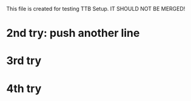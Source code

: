This file is created for testing TTB Setup. IT SHOULD NOT BE MERGED!
# 2nd try: push another line
# 3rd try
# 4th try

